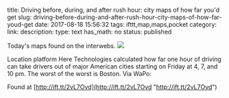 title: Driving before, during, and after rush hour: city maps of how far you'd get
slug: driving-before-during-and-after-rush-hour-city-maps-of-how-far-youd-get
date: 2017-08-18 15:56:32
tags: ifttt,map,maps,pocket
category: 
link: 
description: 
type: text
has_math: no
status: published

Today's maps found on the interwebs. ![](http://ift.tt/2vFXvtU)  
  

Location platform Here Technologies calculated how far one hour of driving can take drivers out of major American cities starting on Friday at 4, 7, and 10 pm. The worst of the worst is Boston. Via WaPo:  
  

Found at [http://ift.tt/2vL7Ovd](http://ift.tt/2vL7Ovd "http://ift.tt/2vL7Ovd")



